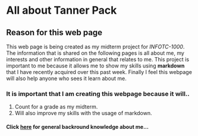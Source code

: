 # All about Tanner Pack

## Reason for this web page
This web page is being created as my midterm project for _INFOTC-1000_.
The information that is shared on the following pages is all about me, 
my interests and other information in general that relates to me.
This project is important to me because it allows me to show my skills
using **markdown** that I have recently acquired over this past week.
Finally I feel this webpage will also help anyone who sees it learn about me.

### It is important that I am creating this webpage because it will..
1. Count for a grade as my midterm.
2. Will also improve my skills with the usage of markdown.

#### Click [here]() for general backround knowledge about me...
